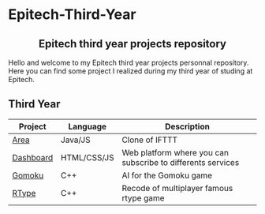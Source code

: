 # Epitech-Third-Year


<h2 align="center">Epitech third year projects repository</h2>

Hello and welcome to my Epitech third year projects personnal repository. Here you can find some project I realized during my third year of studing at Epitech.

## Third Year

| Project | Language | Description |
|---------|----------|-------------|
| [Area]       |       Java/JS     | Clone of IFTTT |
| [Dashboard]        |     HTML/CSS/JS       | Web platform where you can subscribe to differents services |
| [Gomoku]          |       C++     | AI for the Gomoku game |
| [RType]        |     C++       | Recode of multiplayer famous rtype game |

[Gomoku]: https://github.com/Ali-externe/Epitech-Third-Year/tree/main/AIA_gomoku_2019
[Area]: https://github.com/Ali-externe/Epitech-Third-Year/tree/main/DEV_area_2019
[RType]: https://github.com/Ali-externe/Epitech-Third-Year/tree/main/CPP_rtype_2019
[Dashboard]: https://github.com/Ali-externe/Epitech-Third-Year/tree/main/DEV_dashboard_2019

